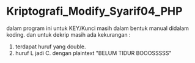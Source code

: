 # Kriptografi_Modify_Syarif04_PHP

dalam program ini untuk KEY/Kunci masih dalam bentuk manual didalam koding.
dan untuk dekrip masih ada kekurangan :
1. terdapat huruf yang double.
2. huruf L jadi C. dengan plaintext "BELUM TIDUR BOOOSSSSS"
